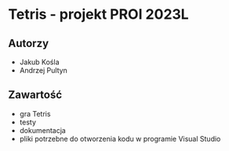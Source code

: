 # Tetris - projekt PROI 2023L

## Autorzy
* Jakub Kośla
* Andrzej Pultyn

## Zawartość
* gra Tetris
* testy
* dokumentacja
* pliki potrzebne do otworzenia kodu w programie Visual Studio